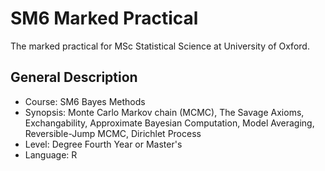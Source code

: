 # SM6 Marked Practical
The marked practical for MSc Statistical Science at University of Oxford.

## General Description
* Course: SM6 Bayes Methods
* Synopsis: Monte Carlo Markov chain (MCMC), The Savage Axioms, Exchangability, Approximate Bayesian Computation, Model Averaging, Reversible-Jump MCMC, Dirichlet Process
* Level: Degree Fourth Year or Master's
* Language: R
